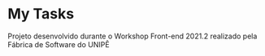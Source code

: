 # My Tasks
Projeto desenvolvido durante o Workshop Front-end 2021.2 realizado pela Fábrica de Software do UNIPÊ
